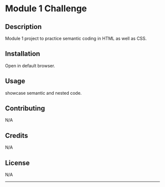 # Module 1 Challenge

## Description

Module 1 project to practice semantic coding in HTML as well as CSS.

## Installation

Open in default browser.

## Usage

showcase semantic and nested code.

## Contributing

N/A

## Credits

N/A

## License

N/A

---



